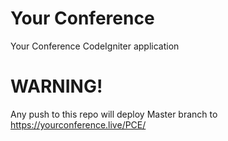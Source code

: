 # Your Conference
Your Conference CodeIgniter application

# WARNING!
Any push to this repo will deploy Master branch to https://yourconference.live/PCE/

